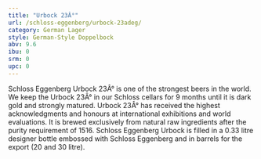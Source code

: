 ```yaml
---
title: "Urbock 23Â°"
url: /schloss-eggenberg/urbock-23adeg/
category: German Lager
style: German-Style Doppelbock
abv: 9.6
ibu: 0
srm: 0
upc: 0
---
```

Schloss Eggenberg Urbock 23Â° is one of the strongest beers in the world. We keep the Urbock 23Â° in our Schloss cellars for 9 months until it is dark gold and strongly matured. Urbock 23Â° has received the highest acknowledgments and honours at international exhibitions and world evaluations. It is brewed exclusively from natural raw ingredients after the purity requirement of 1516. Schloss Eggenberg Urbock is filled in a 0.33 litre designer bottle embossed with Schloss Eggenberg and in barrels for the export (20 and 30 litre).
